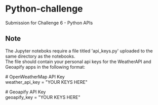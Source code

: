 # Python-challenge
Submission for Challenge 6 - Python APIs

## Note
The Jupyter noteboks require a file titled 'api_keys.py' uploaded to the same directory as the notebooks.  
The file should contain your personal api keys for the WeatherAPI and Geoapify apps in the following format:

\# OpenWeatherMap API Key  
weather_api_key = "YOUR KEYS HERE"

\# Geoapify API Key  
geoapify_key = "YOUR KEYS HERE"
